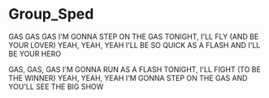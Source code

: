 # Group_Sped

GAS GAS GAS
I'M GONNA STEP ON THE GAS
TONIGHT, I'LL FLY (AND BE YOUR LOVER)
YEAH, YEAH, YEAH
I'LL BE SO QUICK AS A FLASH
AND I'LL BE YOUR HERO

GAS, GAS, GAS
I'M GONNA RUN AS A FLASH
TONIGHT, I'LL FIGHT (TO BE THE WINNER)
YEAH, YEAH, YEAH
I'M GONNA STEP ON THE GAS
AND YOU'LL SEE THE BIG SHOW
